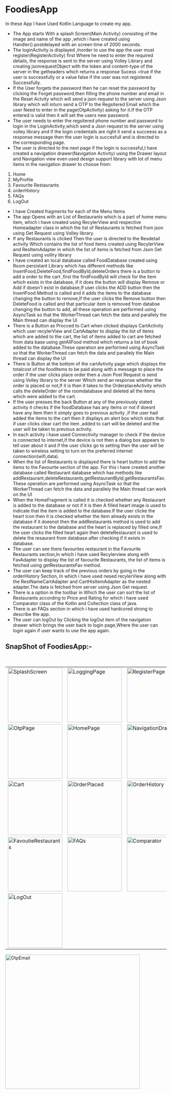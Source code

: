# FoodiesApp
In these App I have Used Kotlin Language to create my app.</br>
* The App starts With a splash Screen(Main Activity) consisting of the image and name of the app ,which i have created using Handler().postdelayed with an screen time of 2000 seconds.<br/>
* The loginActivity is displayed ,Inorder to use the app the user must register(RegisterActivity) first Where he need to enter the required details, the response is sent to the server using Volley Library and creating jsonrequestObject with the token and content-type of the server in the getheaders which returns a response Sucess =true if the user is successfully  or a value false if the user was not registered Successfully.<br/>
* If the User forgets the password then he can reset the password by clicking the Forget password,then filling the  phone number and email in the Reset Actvity which will send a json request to the server using Json library which will inturn send a OTP to the Regsitered Email which the user Need to enter in the page(OtpActivity) asking for it.If the OTP entered is valid then it will set the users new password.<br/>
* The user needs to enter the regsitered phone number and password to login in the LoginActivity,which send a Json request to the server using volley library and if the login credentails are right it send a succeess as a response message then the user login is succesfull and is directed to the corresponding page.<br/>
* The user is directed to the next page if the login is successful,I have created a navigation drawer(Navigation Activity) using the Drawer layout and Navigation view even used design support library with lot of menu items in the navigation drawer to choose from:<br/>
1. Home
2. MyProfile
3. Favourite Restaurants 
4. orderHistory
5. FAQs
6. LogOut<br/>
* I have Created fragments for each of the Menu Items
* The app Opens with an List of Restaurants which is a part of home menu item, which i have created using RecylerView and respective Homeadapter class in which the list of Restaurants is fetched from json using Get Request using Volley library.<br/>
* If any Restaurants is clicked Then the user is directed to the Resdetail activity Which contains the list of food items created using RecylerView and ResItemAdapter in which the list of items is fetched from Json Get Request using volllry library<br/>
* I have created an local database called FoodDatabase created using Room persistant Library which has different methods like InsertFood,DeleteFood,findFoodById,deleteOrders there is a button to add a order to the cart ,first the findFoodById will check for the item which exists in the database, if it does the button will display Remove or Add if doesn't exist in database,If user clicks the ADD button then the InsertFood Method is called and it adds the items to the database changing the button to remove,If the user clicks the Remove button then DeleteFood is called and that particular item is removed from databse changing the button to add, all these operation are performed using AsyncTask so that the WorkerThread can fetch the data and parallely the Main thread can display the UI<br/>
* There is a Button as Procced to Cart when clicked displays CartActivity which user recylerView and CartAdapter to display the list of items which are added to the cart, the list of items added to cart are fetched from data base using getAllFood method which returns a list of book added to the database.These operation are performed using AsyncTask so that the WorkerThread can fetch the data and parallely the Main thread can display the UI<br/>
* There is Button at the bottom of the cartAvtivity page which displays the totalcost of the foodItems to be paid along with a message to place the order if the user clicks place order then a Json Post Request is send using Volley library to the server Which send an response whether the order is placed or not,If it is then it takes to the OrderplaceActivity which calls the deleteOrder of the roomdatabase and deleted all the items which were added to the cart.</br>
* If the user presses the back Button at any of the previously stated activity it checks if the foodDatabase has any items or not if doesnt have any item then it simply goes to previous activity ,if the user had added the items to the cart then it displays an alert box which stats that if user clicks clear cart the item ,added to cart will be deleted and the user will be taken to previous activity.<br/>
* In each activity i have used Connectivity manager to check if the device is connected to internet,if the device is not then a dialog box appears to tell user about it and if the user clicks go to setting then the user will be taken to wireless setting to turn on the preferred internet connection(wifi,data).<br/>
* When the list of Restaurants is displayed there is heart button to add the items to the Favourite section of the app. For this i have created another database called Restaurant database which has methods like addRestaurant,deleteRestaurants,getRestaurantById,getRestaurantsFav.These operation are performed using AsyncTask so that the WorkerThread can fetch the data and parallely the Main thread can work on the UI<br/>
* When the HomeFragment is called it is checked whether any Restaurant is added to the database or not if it is then A filled heart image is used to indicate that the item is added to the database.If the user clicke the heart Icon then it is checked whether the item already exists in the database if it doesnot then the addRestaurants method is used to add the restaurant to the database and the heart is replaced by filled one,If the user clicks the filled heart again then deleteRestaurant is used to delete the resaurant from database after checking if it exists in database.<br/>
* The user can see there favourites restaurant in the Favourite Restaurants section,In which i have used Recylerview along with FavAdapter to display the list of favourite Restaurants, the list of items is fetched using getRestaurantsFav method.<br/>
* The user can keep track of the previous orders by going in the orderHistory Section, In which i have used nesed recylerView along with the RestNameCartAdapter and CartHisItemAdapter as the nested adapter.The data is fetched from server using Json Get request.<br/>
* There is a option in the toolbar in Which the user can sort the list of Restaurants according to Price and Rating for which i have used Comparator class of the Kotlin and Collection class of java.<br/>
* There is an FAQs section in which i have used hardcored strong to describe the app.<br/>
* The user can logOut by Clicking the logOut item of the navigation drawer which brings the user back to login page,Where the user can login again if user wants to use the app again.<br/>
## SnapShot of FoodiesApp:-
</br>
<table>
 <tr><td><img width="170" alt="SplashScreen" src="https://user-images.githubusercontent.com/62636670/91996950-311ad080-ed57-11ea-996f-07fb9f5fb655.PNG"></td>
    <td><img width="170" alt="LoggingPage" src="https://user-images.githubusercontent.com/62636670/91997572-dc2b8a00-ed57-11ea-8124-d7ea1773bf5f.PNG"></td>
    <td><img width="170" alt="RegisterPage" src="https://user-images.githubusercontent.com/62636670/91998364-bf438680-ed58-11ea-8bf7-12fa79b502a9.PNG"></td>
   <td><img width="170" alt="ResetPage" src="https://user-images.githubusercontent.com/62636670/91998482-e39f6300-ed58-11ea-8bbd-fe8a7b591b08.PNG"></td>
 </tr>
  <tr>
 <td><img width="170" alt="OtpPage" src="https://user-images.githubusercontent.com/62636670/91998853-61636e80-ed59-11ea-8e9b-885ba07d0319.PNG"></td>
 <td><img width="170" alt="HomePage" src="https://user-images.githubusercontent.com/62636670/91998783-498bea80-ed59-11ea-97f6-37dcdedf6677.PNG"></td>
<td> <img width="170" alt="NavigationDrawer" src="https://user-images.githubusercontent.com/62636670/91998972-81932d80-ed59-11ea-8b16-b54e5d871f3d.PNG"></td>
<td><img width="170" alt="FoodItems" src="https://user-images.githubusercontent.com/62636670/91999177-ba330700-ed59-11ea-8abf-00924bb9e064.PNG"></td>
</tr>
 <tr>
   <td><img width="170" alt="Cart" src="https://user-images.githubusercontent.com/62636670/91999427-fe260c00-ed59-11ea-970a-d1d3657d0388.PNG">
</td>
   <td><img width="170" alt="OrderPlaced" src="https://user-images.githubusercontent.com/62636670/91999482-126a0900-ed5a-11ea-886e-8e3dd1b683db.PNG">
</td>
   <td><img width="170" alt="OrderHistory" src="https://user-images.githubusercontent.com/62636670/91999542-244bac00-ed5a-11ea-8e3f-aa9c7617e312.PNG">
</td>
   <td><img width="170" alt="FavotitesRestaurants" src="https://user-images.githubusercontent.com/62636670/91999646-3fb6b700-ed5a-11ea-865e-ea0de4f51930.PNG">
 </td>
  </tr>
  <tr>
    <td>
<img width="170" alt="FavoutieRestaurants" src="https://user-images.githubusercontent.com/62636670/91999822-7096ec00-ed5a-11ea-9785-5f67300aed87.PNG">
</td>
    <td><img width="170" alt="FAQs" src="https://user-images.githubusercontent.com/62636670/91999867-80aecb80-ed5a-11ea-8d2c-1e1892ed974b.PNG">
</td>
    <td><img width="170" alt="Comparator" src="https://user-images.githubusercontent.com/62636670/91999950-97edb900-ed5a-11ea-990d-bba1e5c5e23b.PNG">
</td>
    <td><img width="170" alt="InternetConnection" src="https://user-images.githubusercontent.com/62636670/92000020-adfb7980-ed5a-11ea-97bb-914d28ff865a.PNG">
</td>
  </tr>
  <tr><td><img width="170" alt="LogOut" src="https://user-images.githubusercontent.com/62636670/92000137-cd92a200-ed5a-11ea-98dc-d5bd2f594841.PNG">
</td>
 </tr>
</table>
 <img width="420" alt="OtpEmail" src="https://user-images.githubusercontent.com/62636670/92000226-e8651680-ed5a-11ea-8aae-0f037e73e189.PNG">


